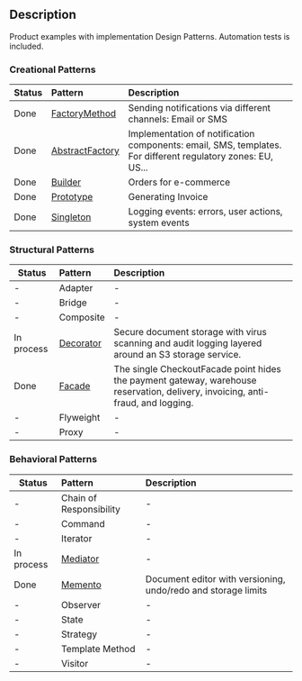 ## Description

Product examples with implementation Design Patterns. Automation tests is included.


### Creational Patterns

 Status | Pattern                                        | Description                                                                                                 |
|--------|:-----------------------------------------------|:------------------------------------------------------------------------------------------------------------|
| Done   | [FactoryMethod](Creational/FactoryMethod)      | Sending notifications via different channels: Email or SMS                                                  |
| Done   | [AbstractFactory](Creational/AbstractFactory)  | Implementation of notification components: email, SMS, templates. For different regulatory zones: EU, US... |
| Done   | [Builder](Creational/Builder)                  | Orders for e-commerce                                                                                       |
| Done   | [Prototype](Creational/Prototype)              | Generating Invoice                                                                                          |
| Done   | [Singleton](Creational/Singleton)              | Logging events: errors, user actions, system events                                                         |

### Structural Patterns

 Status     | Pattern                           | Description                                                                                                                     |
|------------|:----------------------------------|:--------------------------------------------------------------------------------------------------------------------------------|
| -          | Adapter                           | -                                                                                                                               |
| -          | Bridge                            | -                                                                                                                               |
| -          | Composite                         | -                                                                                                                               |
| In process | [Decorator](Structural/Decorator) | Secure document storage with virus scanning and audit logging layered around an S3 storage service.                             |
| Done       | [Facade](Structural/Facade)       | The single CheckoutFacade point hides the payment gateway, warehouse reservation, delivery, invoicing, anti-fraud, and logging. |
| -          | Flyweight                         | -                                                                                                                               |
| -          | Proxy                             | -                                                                                                                               |


### Behavioral Patterns

 Status     | Pattern                                         | Description                                                   |
|------------|:------------------------------------------------|:--------------------------------------------------------------|
| -          | Chain of Responsibility                         | -                                                             |
| -          | Command                                         | -                                                             |
| -          | Iterator                                        | -                                                             |
| In process | [Mediator](Behavioral/Mediator)                 | -                                                             |
| Done       | [Memento](Behavioral/Memento)                   | Document editor with versioning, undo/redo and storage limits |
| -          | Observer                                        | -                                                             |
| -          | State                                           | -                                                             |
| -          | Strategy                                        | -                                                             |
| -          | Template Method                                 | -                                                             |
| -          | Visitor                                         | -                                                             |